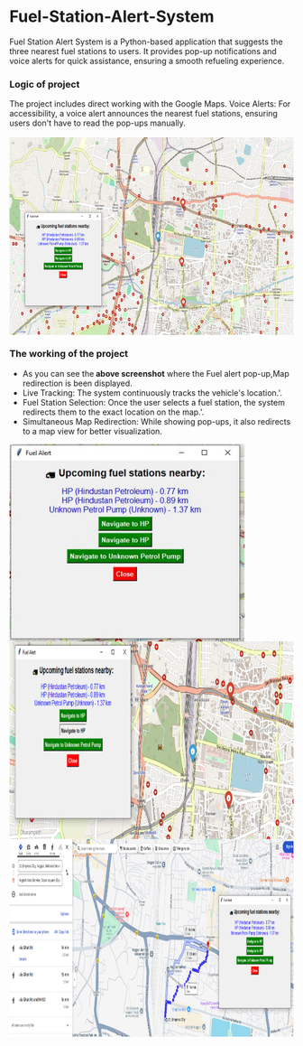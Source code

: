 # Fuel-Station-Alert-System
Fuel Station Alert System is a Python-based application that suggests the three nearest fuel stations to users. It provides pop-up notifications and voice alerts for quick assistance, ensuring a smooth refueling experience.
<h3>Logic of project</h3>
The project includes direct working with the Google Maps.
Voice Alerts: For accessibility, a voice alert announces the nearest fuel stations, ensuring users don't have to read the pop-ups manually.</br></br>
<center><img src="Avilable_fuelstations.png" align="center" height="350"></center>


<h3>The working of the project</h3>
<ul><li>As you can see the<b> above screenshot</b> where the Fuel alert pop-up,Map redirection is been displayed.
<li>Live Tracking: The system continuously tracks the vehicle's location.'</i>.
<li>Fuel Station Selection: Once the user selects a fuel station, the system redirects them to the exact location on the map.'</i>.
<li>Simultaneous Map Redirection: While showing pop-ups, it also redirects to a map view for better visualization.</ul>
<p><img src="Fuel_Alert.png" align="center" height="350">
<img src="Selecting_fuelstation.png" align="center" height="350">
<img src="Fuelstation.png" align="center" height="350">
